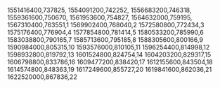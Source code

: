 1551416400,737825,
1554091200,742252,
1556683200,746318,
1559361600,750670,
1561953600,754827,
1564632000,759195,
1567310400,763551,1
1569902400,768040,2
1572580800,772434,3
1575176400,776904,4
1577854800,781414,5
1580533200,785990,6
1583038800,790165,7
1585713600,795185,8
1588305600,800166,9
1590984000,805315,10
1593576000,810105,11
1596254400,814998,12
1598932800,819792,13
1601524800,824754,14
1604203200,829317,15
1606798800,833786,16
1609477200,838420,17
1612155600,843504,18
1614574800,848363,19
1617249600,855727,20
1619841600,862036,21
1622520000,867836,22
